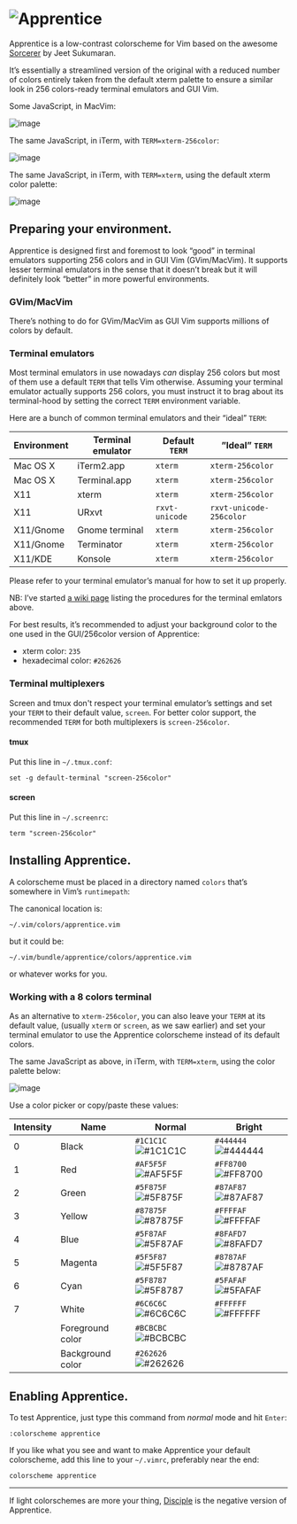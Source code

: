 # ![Apprentice](http://romainl.github.io/Apprentice/images/logo.png)

Apprentice is a low-contrast colorscheme for Vim based on the awesome [Sorcerer](http://www.vim.org/scripts/script.php?script_id=3299) by Jeet Sukumaran.

It’s essentially a streamlined version of the original with a reduced number of colors entirely taken from the default xterm palette to ensure a similar look in 256 colors-ready terminal emulators and GUI Vim.

Some JavaScript, in MacVim:

![image](http://romainl.github.io/Apprentice/images/0MacVim.png)

The same JavaScript, in iTerm, with `TERM=xterm-256color`:

![image](http://romainl.github.io/Apprentice/images/0256term.png)

The same JavaScript, in iTerm, with `TERM=xterm`, using the default xterm color palette:

![image](http://romainl.github.io/Apprentice/images/016termxterm.png)

## Preparing your environment.

Apprentice is designed first and foremost to look “good” in terminal emulators supporting 256 colors and in GUI Vim (GVim/MacVim). It supports lesser terminal emulators in the sense that it doesn’t break but it will definitely look “better” in more powerful environments.

### GVim/MacVim

There’s nothing to do for GVim/MacVim as GUI Vim supports millions of colors by default.

### Terminal emulators

Most terminal emulators in use nowadays *can* display 256 colors but most of them use a default `TERM` that tells Vim otherwise. Assuming your terminal emulator actually supports 256 colors, you must instruct it to brag about its terminal-hood by setting the correct `TERM` environment variable.

Here are a bunch of common terminal emulators and their “ideal” `TERM`:

| Environment | Terminal emulator | Default `TERM` | ”Ideal” `TERM`          |
|-------------|-------------------|----------------|-------------------------|
| Mac OS X    | iTerm2.app        | `xterm`        | `xterm-256color`        |
| Mac OS X    | Terminal.app      | `xterm`        | `xterm-256color`        |
| X11         | xterm             | `xterm`        | `xterm-256color`        |
| X11         | URxvt             | `rxvt-unicode` | `rxvt-unicode-256color` |
| X11/Gnome   | Gnome terminal    | `xterm`        | `xterm-256color`        |
| X11/Gnome   | Terminator        | `xterm`        | `xterm-256color`        |
| X11/KDE     | Konsole           | `xterm`        | `xterm-256color`        |

Please refer to your terminal emulator’s manual for how to set it up properly.

NB: I’ve started [a wiki page](https://github.com/romainl/Apprentice/wiki/256-colors-and-you.) listing the procedures for the terminal emlators above.

For best results, it’s recommended to adjust your background color to the one used in the GUI/256color version of Apprentice:

* xterm color: `235`
* hexadecimal color: `#262626`

### Terminal multiplexers

Screen and tmux don't respect your terminal emulator’s settings and set your `TERM` to their default value, `screen`. For better color support, the recommended `TERM` for both multiplexers is `screen-256color`.

#### tmux

Put this line in `~/.tmux.conf`:

    set -g default-terminal "screen-256color"

#### screen

Put this line in `~/.screenrc`:

    term "screen-256color"

## Installing Apprentice.

A colorscheme must be placed in a directory named `colors` that’s somewhere in Vim’s `runtimepath`:

The canonical location is:

    ~/.vim/colors/apprentice.vim

but it could be:

    ~/.vim/bundle/apprentice/colors/apprentice.vim

or whatever works for you.

### Working with a 8 colors terminal

As an alternative to `xterm-256color`, you can also leave your `TERM` at its default value, (usually `xterm` or `screen`, as we saw earlier) and set your terminal emulator to use the Apprentice colorscheme instead of its default colors.

The same JavaScript as above, in iTerm, with `TERM=xterm`, using the color palette below:

![image](http://romainl.github.io/Apprentice/images/016termapprentice.png)

Use a color picker or copy/paste these values:

| Intensity | Name    | Normal                                                                      | Bright                                                                      |
|-----------|---------|-----------------------------------------------------------------------------|-----------------------------------------------------------------------------|
| 0         | Black   | `#1C1C1C` ![#1C1C1C](http://romainl.github.io/Apprentice/images/1c1c1c.png) | `#444444` ![#444444](http://romainl.github.io/Apprentice/images/444444.png) |
| 1         | Red     | `#AF5F5F` ![#AF5F5F](http://romainl.github.io/Apprentice/images/af5f5f.png) | `#FF8700` ![#FF8700](http://romainl.github.io/Apprentice/images/ff8700.png) |
| 2         | Green   | `#5F875F` ![#5F875F](http://romainl.github.io/Apprentice/images/5f875f.png) | `#87AF87` ![#87AF87](http://romainl.github.io/Apprentice/images/87af87.png) |
| 3         | Yellow  | `#87875F` ![#87875F](http://romainl.github.io/Apprentice/images/87875f.png) | `#FFFFAF` ![#FFFFAF](http://romainl.github.io/Apprentice/images/ffffaf.png) |
| 4         | Blue    | `#5F87AF` ![#5F87AF](http://romainl.github.io/Apprentice/images/5f87af.png) | `#8FAFD7` ![#8FAFD7](http://romainl.github.io/Apprentice/images/8fafd7.png) |
| 5         | Magenta | `#5F5F87` ![#5F5F87](http://romainl.github.io/Apprentice/images/5f5f87.png) | `#8787AF` ![#8787AF](http://romainl.github.io/Apprentice/images/8787af.png) |
| 6         | Cyan    | `#5F8787` ![#5F8787](http://romainl.github.io/Apprentice/images/5f8787.png) | `#5FAFAF` ![#5FAFAF](http://romainl.github.io/Apprentice/images/5fafaf.png) |
| 7         | White   | `#6C6C6C` ![#6C6C6C](http://romainl.github.io/Apprentice/images/6c6c6c.png) | `#FFFFFF` ![#FFFFFF](http://romainl.github.io/Apprentice/images/ffffff.png) |
|| Foreground color   | `#BCBCBC` ![#BCBCBC](http://romainl.github.io/Apprentice/images/bcbcbc.png)                                                                              ||
|| Background color   | `#262626` ![#262626](http://romainl.github.io/Apprentice/images/262626.png)                                                                              ||

## Enabling Apprentice.

To test Apprentice, just type this command from *normal* mode and hit `Enter`:

    :colorscheme apprentice

If you like what you see and want to make Apprentice your default colorscheme, add this line to your `~/.vimrc`, preferably near the end:

    colorscheme apprentice

---

If light colorschemes are more your thing, [Disciple](https://github.com/romainl/Disciple) is the negative version of Apprentice.
